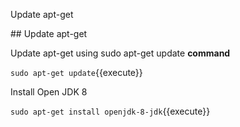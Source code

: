 Update apt-get

## Update apt-get

Update apt-get using sudo apt-get update **command**

`sudo apt-get update`{{execute}}

Install Open JDK 8

`sudo apt-get install openjdk-8-jdk`{{execute}}


